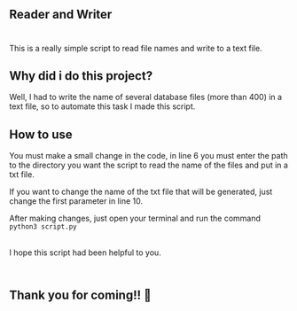 ## Reader and Writer
#

This is a really simple script to read file names and write to a text file.

## Why did i do this project?

Well, I had to write the name of several database files (more than 400) in a text file, so to automate this task I made this script.

## How to use

You must make a small change in the code, in line 6 you must enter the path to the directory you want the script to read the name of the files and put in a txt file.

If you want to change the name of the txt file that will be generated, just change the first parameter in line 10.

After making changes, just open your terminal and run the command ```python3 script.py```

<br>
I hope this script had been helpful to you.
<br><br>

#
## Thank you for coming!! 👋